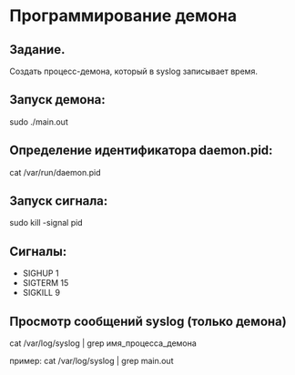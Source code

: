 # Программирование демона

## Задание.
Создать процесс-демона, который в syslog записывает время.

## Запуск демона:
sudo ./main.out

## Определение идентификатора daemon.pid: 
cat /var/run/daemon.pid

## Запуск сигнала:
sudo kill -signal pid

## Сигналы:
* SIGHUP 1
* SIGTERM 15 
* SIGKILL 9

## Просмотр сообщений syslog (только демона)
cat /var/log/syslog | grep имя_процесса_демона

пример: cat /var/log/syslog | grep main.out